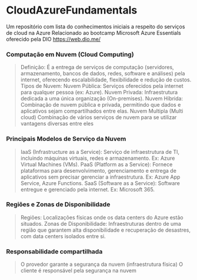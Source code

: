 # CloudAzureFundamentals
Um repositório com lista do conhecimentos iniciais a respeito do serviços de cloud na Azure
Relacionado ao bootcamp Microsoft Azure Essentials oferecido pela DIO https://web.dio.me/

### Computação em Nuvem (Cloud Computing)
> Definição: É a entrega de serviços de computação (servidores, armazenamento, bancos de dados, redes, software e análises) pela internet, oferecendo escalabilidade, flexibilidade e redução de custos.
> Tipos de Nuvem:
> Nuvem Pública: Serviços oferecidos pela internet para qualquer pessoa (ex: Azure).
> Nuvem Privada: Infraestrutura dedicada a uma única organização (On-premises).
> Nuvem Híbrida: Combinação de nuvem pública e privada, permitindo que dados e aplicativos sejam compartilhados entre elas.
> Nuvem Multipla (Multi cloud) Combinação de vários serviços de nuvem para se utilizar vantagens diversas entre eles

### Principais Modelos de Serviço da Nuvem
> IaaS (Infrastructure as a Service):
> Serviço de infraestrutura de TI, incluindo máquinas virtuais, redes e armazenamento. Ex: Azure Virtual Machines (VMs).
> PaaS (Platform as a Service):
> Fornece plataformas para desenvolvimento, gerenciamento e entrega de aplicativos sem precisar gerenciar a infraestrutura. Ex: Azure App Service, Azure Functions.
> SaaS (Software as a Service):
> Software entregue e gerenciado pela internet. Ex: Microsoft 365.

### Regiões e Zonas de Disponibilidade
> Regiões: Localizações físicas onde os data centers do Azure estão situados.
> Zonas de Disponibilidade: Infraestruturas dentro de uma região que garantem alta disponibilidade e recuperação de desastres, com data centers isolados entre si.

### Responsabilidade compartilhada
> O provedor garante a segurança da nuvem (infraestrutura física)
> O cliente é responsável pela segurança na nuvem
